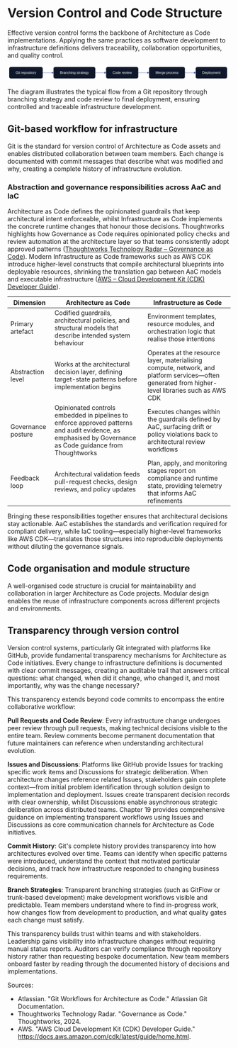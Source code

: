 # Version Control and Code Structure

Effective version control forms the backbone of Architecture as Code implementations. Applying the same practices as software development to infrastructure definitions delivers traceability, collaboration opportunities, and quality control.

![Version Control and Code structure](images/diagram_03_chapter2.png)

The diagram illustrates the typical flow from a Git repository through branching strategy and code review to final deployment, ensuring controlled and traceable infrastructure development.

## Git-based workflow for infrastructure

Git is the standard for version control of Architecture as Code assets and enables distributed collaboration between team members. Each change is documented with commit messages that describe what was modified and why, creating a complete history of infrastructure evolution.

### Abstraction and governance responsibilities across AaC and IaC

Architecture as Code defines the opinionated guardrails that keep architectural intent enforceable, whilst Infrastructure as Code implements the concrete runtime changes that honour those decisions. Thoughtworks highlights how Governance as Code requires opinionated policy checks and review automation at the architecture layer so that teams consistently adopt approved patterns ([Thoughtworks Technology Radar – Governance as Code](https://www.thoughtworks.com/radar/techniques/governance-as-code)). Modern Infrastructure as Code frameworks such as AWS CDK introduce higher-level constructs that compile architectural blueprints into deployable resources, shrinking the translation gap between AaC models and executable infrastructure ([AWS – Cloud Development Kit (CDK) Developer Guide](https://docs.aws.amazon.com/cdk/latest/guide/home.html)).

| Dimension | Architecture as Code | Infrastructure as Code |
|-----------|----------------------|------------------------|
| Primary artefact | Codified guardrails, architectural policies, and structural models that describe intended system behaviour | Environment templates, resource modules, and orchestration logic that realise those intentions |
| Abstraction level | Works at the architectural decision layer, defining target-state patterns before implementation begins | Operates at the resource layer, materialising compute, network, and platform services—often generated from higher-level libraries such as AWS CDK |
| Governance posture | Opinionated controls embedded in pipelines to enforce approved patterns and audit evidence, as emphasised by Governance as Code guidance from Thoughtworks | Executes changes within the guardrails defined by AaC, surfacing drift or policy violations back to architectural review workflows |
| Feedback loop | Architectural validation feeds pull-request checks, design reviews, and policy updates | Plan, apply, and monitoring stages report on compliance and runtime state, providing telemetry that informs AaC refinements |

Bringing these responsibilities together ensures that architectural decisions stay actionable. AaC establishes the standards and verification required for compliant delivery, while IaC tooling—especially higher-level frameworks like AWS CDK—translates those structures into reproducible deployments without diluting the governance signals.

## Code organisation and module structure

A well-organised code structure is crucial for maintainability and collaboration in larger Architecture as Code projects. Modular design enables the reuse of infrastructure components across different projects and environments.

## Transparency through version control

Version control systems, particularly Git integrated with platforms like GitHub, provide fundamental transparency mechanisms for Architecture as Code initiatives. Every change to infrastructure definitions is documented with clear commit messages, creating an auditable trail that answers critical questions: what changed, when did it change, who changed it, and most importantly, why was the change necessary?

This transparency extends beyond code commits to encompass the entire collaborative workflow:

**Pull Requests and Code Review**: Every infrastructure change undergoes peer review through pull requests, making technical decisions visible to the entire team. Review comments become permanent documentation that future maintainers can reference when understanding architectural evolution.

**Issues and Discussions**: Platforms like GitHub provide Issues for tracking specific work items and Discussions for strategic deliberation. When architecture changes reference related Issues, stakeholders gain complete context—from initial problem identification through solution design to implementation and deployment. Issues create transparent decision records with clear ownership, whilst Discussions enable asynchronous strategic deliberation across distributed teams. Chapter 19 provides comprehensive guidance on implementing transparent workflows using Issues and Discussions as core communication channels for Architecture as Code initiatives.

**Commit History**: Git's complete history provides transparency into how architectures evolved over time. Teams can identify when specific patterns were introduced, understand the context that motivated particular decisions, and track how infrastructure responded to changing business requirements.

**Branch Strategies**: Transparent branching strategies (such as GitFlow or trunk-based development) make development workflows visible and predictable. Team members understand where to find in-progress work, how changes flow from development to production, and what quality gates each change must satisfy.

This transparency builds trust within teams and with stakeholders. Leadership gains visibility into infrastructure changes without requiring manual status reports. Auditors can verify compliance through repository history rather than requesting bespoke documentation. New team members onboard faster by reading through the documented history of decisions and implementations.

Sources:
- Atlassian. "Git Workflows for Architecture as Code." Atlassian Git Documentation.
- Thoughtworks Technology Radar. "Governance as Code." Thoughtworks, 2024.
- AWS. "AWS Cloud Development Kit (CDK) Developer Guide." https://docs.aws.amazon.com/cdk/latest/guide/home.html.
